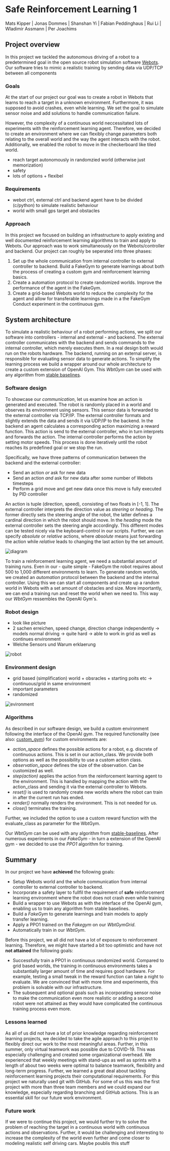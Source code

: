 # Safe Reinforcement Learning 1
Mats Kipper | Jonas Dommes | Shanshan Yi | Fabian Peddinghaus | Rui Li | Wladimir Assmann | Per Joachims

## Project overview
In this project we tackled the autonomous driving of a robot to a predetermined goal in the open source robot simulation software [Webots](https://www.cyberbotics.com/). Our software tries to mimic a realistic training by sending data via UDP/TCP between all components
<!-- A **short** summary of your project topic. -->


### Goals
At the start of our project our goal was to create a robot in Webots that learns to reach a target in a unknown environment. Furthermore, it was supposed to avoid crashes, even while learning. We set the goal to simulate sensor noise and add solutions to handle communication failure.

However, the complexity of a continuous world neccessitated lots of experiments with the reinforcement learning agent. Therefore, we decided to create an environment where we can flexibly change parameters both relating to the overall world and the way the agent interacts with the robot. Additionally, we enabled the robot to move in the checkerboard like tiled world.

- reach target autonomously in randomzied world (otherwise just memorization)
- safety
- lots of options + flexibel

### Requirements
<!-- List the **necessary** and **optional** requirements that were set for your project.
- Safe Exploration while training -->
 - webot ctrl, external ctrl and backend agent have to be divided (c/python) to simulate realistic behaviour
 - world with small gps target and obstacles


### Approach
In this project we focused on building an infrastructure to apply existing and well documented reinforcement learning algorithms to train and apply to Webots. Our approach was to work simultaneously on the Webots/controller and backend. Our project can roughly be seperated into three phases:
1. Set up the whole communication from internal controller to external controller to backend. Build a FakeGym to generate learnings about both the process of creating a custom gym and reinforcement learning basics.
2. Create a automation protocol to create randomized worlds. Improve the performance of the agent in the FakeGym.
3. Create a grid-based Webots world to reduce the complexity for the agent and allow for transferable learnings made in a the FakeGym Conduct experiment in the continuous gym.
<!-- How have you tried to meet the above requirements? What were your ideas? -->

## System architecture
To simulate a realistic behaviour of a robot performing actions, we split our software into controllers - internal and external - and backend. The external controller communicates with the backend and sends commands to the internal controller, which merely executes them. In a real design both would run on the robots hardware. The backend, running on an external server, is responsible for evaluating sensor data to generate actions. To simplify the learning process we build a wrapper around our whole architecture to create a custom extension of OpenAI Gym. This *WbtGym* can be used with any algorithm from [stable baselines](https://stable-baselines.readthedocs.io/).

### Software design
To showcase our *communication*, let us examine how an action is generated and executed. The robot is randomly placed in a world and observes its environment using sensors. This sensor data is forwarded to the external controller via TCP/IP. The external controller formats and slightly extends the data and sends it via UDP/IP to the backend. In the backend an agent calculates a corresponding action maximizing a reward function. This action is send to the external controller, who in turn interprets and forwards the action. The internal controller performs the action by setting motor speeds. This process is done iteratively until the robot reaches its predefined goal or we stop the run.

Specifically, we have three patterns of communication between the backend and the external controller:
 * Send an action *or* ask for new data
 * Send an action *and* ask for new data after some number of Webots timesteps
 * Perform a grid move and get new data once this move is fully executed by PID controller

An action is tuple (direction, speed), consisting of two floats in [-1, 1]. The external controller interprets the direction value as *steering* or *heading*. The former directly sets the steering angle of the robot, the latter defines a cardinal direction in which the robot should move. In the *heading* mode the external controller sets the steering angle accordingly. This different modes can be tested nicely via the keyboard-control in our scripts. Further, we can specify *absolute* or *relative* actions, where *absolute* means just forwarding the action while *relative* leads to changing the last action by the set amount.

![diagram](./images/software_design.png)

To train a reinforcement learning agent, we need a substantial amount of training runs. Even in our - quite simple - FakeGym the robot requires about 500 to 1,000 different environments to learn. To generate random worlds, we created an *automation* protocol between the backend and the internal controller. Using this we can start all components and create up a random world in Webots with a set amount of obstacles and size. More importantly, we can end a training run and reset the world when we need to. This way our *WbtGym* ressembles the OpenAI Gym's.

### Robot design
- look like picture
- 2 sachen erreichen, speed change, direction change independently -> models normal driving -> quite hard
-> able to work in grid as well as continues environment
- Welche Sensors und Warum erklaerung

![robot](./images/robot_design.png)

### Environment design
- grid based (simplification) world + obsracles + starting poits etc -> continuous/grid in same environment
-  important parameters
- randomized

<!-- What does the environment look like in which your robot operates?
*The same: **Why** did you choose this environment? -->

![evironment](./images/environment.png)

### Algorithms
As described in our software design, we build a custom environment following the interface of the OpenAI gym. The required functionality (see also: [custom_gym](https://stable-baselines.readthedocs.io/en/master/guide/custom_env.html)) for custom environments are:
* *action_space* defines the possible actions for a robot, e.g. discrete of continuous actions. This is set in our action_class. We provide both options as well as the possibility to use a custom action class.
* *observation_space* defines the size of the observation. Can be customized as well.
* *step(action)* applies the action from the reinforcement learning agent to the environment. This is handled by mapping the action with the action_class and sending it via the external controller to Webots.
* *reset()* is used to randomly create new worlds where the robot can train in after the current run has ended.
* *render()* normally renders the environment. This is not needed for us.
* *close()* terminates the training.

Further, we included the option to use a custom reward function with the evaluate_class as parameter for the WbtGym.

Our *WbtGym* can be used with any algorithm from [stable-baselines](https://stable-baselines.readthedocs.io/). After numerous experiments in our *FakeGym* - in turn a extension of the OpenAI gym - we decided to use the *PPO1* algorithm for training.
<!-- Write an introduction to the **most essential** algorithms or technologies in general that you have chosen for your project. -->

<!-- Maybe with **short** code examples. -->

## Summary
<!-- Overview of the achieved **and** not attained goals. Why were some goals not reached? Too difficult or wrong time management? -->
In our project we have **achieved** the following goals:
* Setup Webots world and the whole communication from internal controller to external controller to backend.
* Incorporate a safety layer to fullfil the requirement of **safe** reinforcement learning environment where the robot does not crash even while training
* Build a wrapper to use Webots as with the interface of the OpenAI gym, enabling us to train any algorithm from stable baselines.
* Build a *FakeGym* to generate learnings and train models to apply transfer learning.
* Apply a PPO1 trained on the *Fakegym* on our *WbtGymGrid*.
* Automatically train in our *WbtGym*.

Before this project, we all did not have a lot of exposure to reinforcement learning. Therefore, we might have started a bit too optimistic and have not **not attained** the following goals:
* Successfully train a PPO1 in continuous randomized world. Compared to grid based worlds, the training in continuous environments takes a substantially larger amount of time and requires good hardware. For example, testing a small tweak in the reward function can take a night to evaluate. We are convinced that with more time and experiments, this problem is solvable with our infrastructure.
* The subsequent and optional goals such as incorporating sensor noise to make the communication even more realistic or adding a second robot were not attained as they would have complicated the continuous training process even more.

### Lessons learned
<!-- What did you learn from the project? What decisions would you have made differently from your current perspective? -->
As all of us did not have a lot of prior knowledge regarding reinforcement learning projects, we decided to take the agile approach to this project to flexibly direct our work to the most meaningful areas. Further, in this summer, only virtual teamwork was possible due to COVID-19. This was especially challenging and created some organizational overhead. We experienced that weekly meetings with stand-ups as well as sprints with a length of about two weeks were optimal to balance teamwork, flexibility and long-term progress. Further, we learned a great deal about tackling reinforcement learning projects their computational requirements.
For this project we naturally used git with GitHub. For some of us this was the first project with more than three team members and we could expand our knowledge, especially regarding branching and GitHub actions. This is an essential skill for our future work environment.

### Future work
<!-- What problems would you tackle if you would continue to work on the project? Are there things you might actually take up and work on in the future? This part is **optional**. -->
If we were to continue this project, we would further try to solve the problem of reaching the target in a continuous world with continuous actions and observations. Further, it would be challenging and interesting to increase the complexity of the world even further and come closer to modeling realistic self driving cars.
Maybe poublis this stuff
